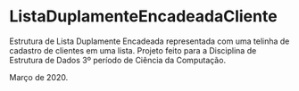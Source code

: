 # ListaDuplamenteEncadeadaCliente
Estrutura de Lista Duplamente Encadeada representada com uma telinha de cadastro de clientes em uma lista. 
Projeto feito para a Disciplina de Estrutura de Dados 3º período de Ciência da Computação.

Março de 2020.
